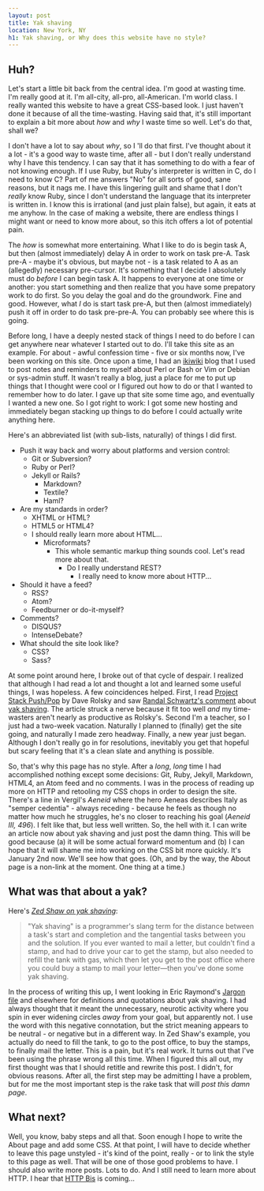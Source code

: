 ```yaml
---
layout: post
title: Yak shaving
location: New York, NY
h1: Yak shaving, or Why does this website have no style?
---
```


## Huh?

Let's start a little bit back from the central idea. I'm good at wasting time. I'm really good at it. I'm all-city, all-pro, all-American. I'm world class. I really wanted this website to have a great CSS-based look. I just haven't done it because of all the time-wasting. Having said that, it's still important to explain a bit more about *how* and *why* I waste time so well. Let's do that, shall we?

I don't have a lot to say about *why*, so I 'll do that first. I've thought about it a lot - it's a good way to waste time, after all - but I don't really understand why I have this tendency. I can say that it has something to do with a fear of not knowing enough. If I use Ruby, but Ruby's interpreter is written in C, do I need to know C? Part of me answers "No" for all sorts of good, sane reasons, but it nags me. I have this lingering guilt and shame that I don't *really* know Ruby, since I don't understand the language that its interpreter is written in. I know this is irrational (and just plain false), but again, it eats at me anyhow. In the case of making a website, there are endless things I might want or need to know more about, so this itch offers a lot of potential pain.

The *how* is somewhat more entertaining. What I like to do is begin task A, but then (almost immediately) delay A in order to work on task pre-A. Task pre-A - maybe it's obvious, but maybe not - is a task related to A as an (allegedly) necessary pre-cursor. It's something that I decide I absolutely must do *before* I can begin task A. It happens to everyone at one time or another: you start something and then realize that you have some prepatory work to do first. So you delay the goal and do the groundwork. Fine and good. However, what *I* do is start task pre-A, but then (almost immediately) push it off in order to do task pre-pre-A. You can probably see where this is going.

Before long, I have a deeply nested stack of things I need to do before I can get anywhere near whatever I started out to do. I'll take this site as an example. For about - awful confession time - five or six months now, I've been working on this site. Once upon a time, I had an [ikiwiki][ikiwiki] blog that I used to post notes and reminders to myself about Perl or Bash or Vim or Debian or sys-admin stuff. It wasn't really a blog, just a place for me to put up things that I thought were cool or I figured out how to do or that I wanted to remember how to do later. I gave up that site some time ago, and eventually I wanted a new one. So I got right to work: I got some new hosting and immediately began stacking up things to do before I could actually write anything here.

[ikiwiki]: http://ikiwiki.info/

Here's an abbreviated list (with sub-lists, naturally) of things I did first.

+ Push it way back and worry about platforms and version control:
	+ Git or Subversion?
	+ Ruby or Perl?
	+ Jekyll or Rails?
		+ Markdown?
		+ Textile?
		+ Haml?
+ Are my standards in order?
	+ XHTML or HTML?
	+ HTML5 or HTML4?
	+ I should really learn more about HTML...
		+ Microformats?
			+ This whole semantic markup thing sounds cool. Let's read more about that.
				+ Do I really understand REST? 
					+ I really need to know more about HTTP...
+ Should it have a feed?
	+ RSS?
	+ Atom?
	+ Feedburner or do-it-myself?
+ Comments?
	+ DISQUS?
	+ IntenseDebate?
+ What should the site look like?
	+ CSS?
	+ Sass?

At some point around here, I broke out of that cycle of despair. I realized that although I had read a lot and thought a lot and learned some useful things, I was hopeless. A few coincidences helped. First, I read [Project Stack Push/Pop][push] by Dave Rolsky and saw [Randal Schwartz's comment][comment] about [yak shaving][yak]. The article struck a nerve because it fit too well *and* my time-wasters aren't nearly as productive as Rolsky's. Second I'm a teacher, so I just had a two-week vacation. Naturally I planned to (finally) get the site going, and naturally I made zero headway. Finally, a new year just began. Although I don't really go in for resolutions, inevitably you get that hopeful but scary feeling that it's a clean slate and anything is possible.

[push]: http://blog.urth.org/2009/12/project-stack-pushpop.html
[comment]: http://blog.urth.org/2009/12/project-stack-pushpop.html#comment-138
[yak]: http://catb.org/jargon/html/Y/yak-shaving.html

So, that's why this page has no style. After a *long*, *long* time I had accomplished nothing except some decisions: Git, Ruby, Jekyll, Markdown, HTML4, an Atom feed and no comments. I was in the process of reading up more on HTTP and retooling my CSS chops in order to design the site. There's a line in Vergil's <cite>Aeneid</cite> where the hero Aeneas describes Italy as "semper cedentia" - always receding - because he feels as though no matter how much he struggles, he's no closer to reaching his goal (<cite>Aeneid III, 496</cite>). I felt like that, but less well written. So, the hell with it. I can write an article now about yak shaving and just post the damn thing. This will be good because (a) it will be some actual forward momentum and (b) I can hope that it will shame me into working on the CSS bit more quickly. It's January 2nd now. We'll see how that goes. (Oh, and by the way, the About page is a non-link at the moment. One thing at a time.)

## What was that about a yak?

Here's <cite>[Zed Shaw on yak shaving][zed]</cite>:

> "Yak shaving" is a programmer's slang term for the distance between a task's start and completion and the tangential tasks between you and the solution. If you ever wanted to mail a letter, but couldn't find a stamp, and had to drive your car to get the stamp, but also needed to refill the tank with gas, which then let you get to the post office where you could buy a stamp to mail your letter—then you've done some yak shaving.

In the process of writing this up, I went looking in Eric Raymond's [Jargon file][jargon] and elsewhere for definitions and quotations about yak shaving. I had always thought that it meant the unnecessary, neurotic activity where you spin in ever widening circles *away* from your goal, but apparently not. I use the word with this negative connotation, but the strict meaning appears to be neutral - or negative but in a different way. In Zed Shaw's example, you actually do need to fill the tank, to go to the post office, to buy the stamps, to finally mail the letter. This is a pain, but it's real work. It turns out that I've been using the phrase wrong all this time. When I figured this all out, my first thought was that I should retitle and rewrite this post. I didn't, for obvious reasons. After all, the first step may be admitting I have a problem, but for me the most important step is the rake task that will *post this damn page*.

## What next?

Well, you know, baby steps and all that. Soon enough I hope to write the About page and add some CSS. At that point, I will have to decide whether to leave this page unstyled - it's kind of the point, really - or to link the style to this page as well. That will be one of those good problems to have. I should also write more posts. Lots to do. And I still need to learn more about HTTP. I hear that [HTTP Bis][httpbis] is coming...

[zed]: http://www.cio.com/article/191000/
[jargon]: http://catb.org/jargon/html/index.html
[httpbis]: http://www.ietf.org/dyn/wg/charter/httpbis-charter.html
